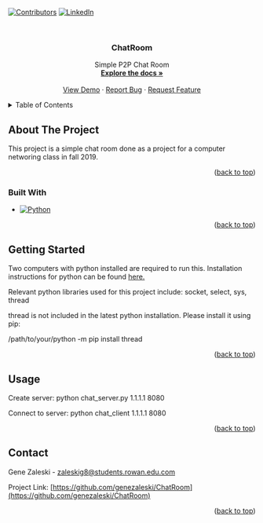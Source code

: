 <!-- Improved compatibility of back to top link: See: https://github.com/othneildrew/Best-README-Template/pull/73 -->
<a name="readme-top"></a>

[![Contributors][contributors-shield]][contributors-url]
[![LinkedIn][linkedin-shield]][linkedin-url]

<br />
<div align="center">

<h3 align="center">ChatRoom</h3>

  <p align="center">
    Simple P2P Chat Room
    <br />
    <a href="https://github.com/genezaleski/ChatRoom"><strong>Explore the docs »</strong></a>
    <br />
    <br />
    <a href="https://github.com/genezaleski/ChatRoom">View Demo</a>
    ·
    <a href="https://github.com/genezaleski/ChatRoom/issues">Report Bug</a>
    ·
    <a href="https://github.com/genezaleski/ChatRoom/issues">Request Feature</a>
  </p>
</div>

<!-- TABLE OF CONTENTS -->
<details>
  <summary>Table of Contents</summary>
  <ol>
    <li>
      <a href="#about-the-project">About The Project</a>
      <ul>
        <li><a href="#built-with">Built With</a></li>
      </ul>
    </li>
    <li>
      <a href="#getting-started">Getting Started</a>
    </li>
    <li><a href="#usage">Usage</a></li>
  </ol>
</details>

<!-- ABOUT THE PROJECT -->
## About The Project

This project is a simple chat room done as a project for a computer networing class in fall 2019.

<p align="right">(<a href="#readme-top">back to top</a>)</p>

### Built With

* [![Python][Python.link]][Python-url]

<p align="right">(<a href="#readme-top">back to top</a>)</p>


<!-- GETTING STARTED -->
## Getting Started

Two computers with python installed are required to run this. 
Installation instructions for python can be found <a href="https://www.python.org/downloads/">here.</a>

Relevant python libraries used for this project include:
socket, select, sys, thread

thread is not included in the latest python installation. Please install it using pip:

/path/to/your/python -m pip install thread

<p align="right">(<a href="#readme-top">back to top</a>)</p>


<!-- USAGE EXAMPLES -->
## Usage

Create server:
python chat_server.py 1.1.1.1 8080

Connect to server:
python chat_client 1.1.1.1 8080

<p align="right">(<a href="#readme-top">back to top</a>)</p>

<!-- CONTACT -->
## Contact

Gene Zaleski - zaleskig8@students.rowan.edu.com

Project Link: [https://github.com/genezaleski/ChatRoom](https://github.com/genezaleski/ChatRoom)

<p align="right">(<a href="#readme-top">back to top</a>)</p>

<!-- MARKDOWN LINKS & IMAGES -->
<!-- https://www.markdownguide.org/basic-syntax/#reference-style-links -->
[contributors-shield]: https://img.shields.io/github/contributors/genezaleski/ChatRoom.svg?style=for-the-badge
[contributors-url]: https://github.com/genezaleski/ChatRoom/graphs/contributors
[forks-shield]: https://img.shields.io/github/forks/genezaleski/ChatRoom.svg?style=for-the-badge
[forks-url]: https://github.com/genezaleski/ChatRoom/network/members
[stars-shield]: https://img.shields.io/github/stars/genezaleski/ChatRoom.svg?style=for-the-badge
[stars-url]: https://github.com/genezaleski/ChatRoom/stargazers
[issues-shield]: https://img.shields.io/github/issues/genezaleski/ChatRoom.svg?style=for-the-badge
[issues-url]: https://github.com/genezaleski/ChatRoom/issues
[license-shield]: https://img.shields.io/github/license/genezaleski/ChatRoom.svg?style=for-the-badge
[license-url]: https://github.com/genezaleski/ChatRoom/blob/master/LICENSE.txt
[linkedin-shield]: https://img.shields.io/badge/-LinkedIn-black.svg?style=for-the-badge&logo=linkedin&colorB=555
[linkedin-url]: https://linkedin.com/in/gene-zaleski-56b2a0175
[product-screenshot]: images/screenshot.png
[Python.link]: https://img.shields.io/pypi/pyversions/Django
[Python-url]: https://www.python.org/